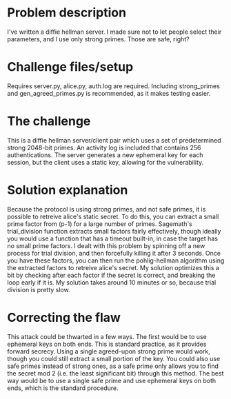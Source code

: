 # Problem description
I've written a diffie hellman server. I made sure not to let people select their parameters, and I use only strong primes. Those are safe, right?

# Challenge files/setup
Requires server.py, alice.py, auth.log are required. Including strong_primes and gen_agreed_primes.py is recommended, as it makes testing easier.

# The challenge
This is a diffie hellman server/client pair which uses a set of predetermined strong 2048-bit primes. An activity log is included that contains 256 authentications. The server generates a new ephemeral key for each session, but the client uses a static key, allowing for the vulnerability.

# Solution explanation
Because the protocol is using strong primes, and not safe primes, it is possible to retreive alice's static secret. To do this, you can extract a small prime factor from (p-1) for a large number of primes. Sagemath's trial_division function extracts small factors fairly effectively, though ideally you would use a function that has a timeout built-in, in case the target has no small prime factors. I dealt with this problem by spinning off a new process for trial division, and then forcefully killing it after 3 seconds. Once you have these factors, you can then run the pohlig-hellman algorithm using the extracted factors to retreive alice's secret. My solution optimizes this a bit by checking after each factor if the secret is correct, and breaking the loop early if it is. My solution takes around 10 minutes or so, because trial division is pretty slow.

# Correcting the flaw
This attack could be thwarted in a few ways. The first would be to use ephemeral keys on both ends. This is standard practice, as it provides forward secrecy. Using a single agreed-upon strong prime would work, though you could still extract a small portion of the key. You could also use safe primes instead of strong ones, as a safe prime only allows you to find the secret mod 2 (i.e. the least significant bit) through this method. The best way would be to use a single safe prime and use ephemeral keys on both ends, which is the standard procedure.
